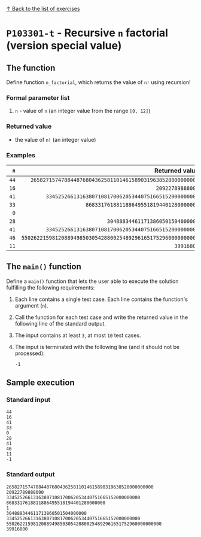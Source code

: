 
[↑ Back to the list of exercises](./README.md)

# `P103301-t` - Recursive `n` factorial (version special value)

## The function

Define function `n_factorial`, which returns the value of `n!` using recursion!

### Formal parameter list

1. `n` - value of `n` (an integer value from the range `[0, 12]`)

### Returned value

* the value of `n!` (an integer value)

### Examples

| `n` | Returned value | 
| ---: | --: | 
| `44` | `2658271574788448768043625811014615890319638528000000000` | 
| `16` | `20922789888000` | 
| `41` | `33452526613163807108170062053440751665152000000000` | 
| `33` | `8683317618811886495518194401280000000` | 
| `0` | `1` | 
| `28` | `304888344611713860501504000000` | 
| `41` | `33452526613163807108170062053440751665152000000000` | 
| `46` | `5502622159812088949850305428800254892961651752960000000000` | 
| `11` | `39916800` | 

## The `main()` function

Define a `main()` function that lets the user able to execute the solution fulfilling the following requirements:

1. Each line contains a single test case. Each line contains the function's argument (`n`).
1. Call the function for each test case and write the returned value in the following line of the standard output.
1. The input contains at least `3`, at most `10` test cases.
1. The input is terminated with the following line (and it should not be processed):

	```
	-1
	```

## Sample execution

### Standard input

```
44
16
41
33
0
28
41
46
11
-1
```

### Standard output

```
2658271574788448768043625811014615890319638528000000000
20922789888000
33452526613163807108170062053440751665152000000000
8683317618811886495518194401280000000
1
304888344611713860501504000000
33452526613163807108170062053440751665152000000000
5502622159812088949850305428800254892961651752960000000000
39916800
```